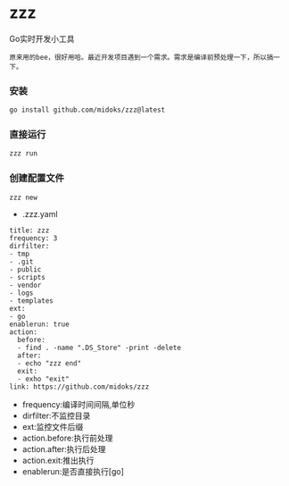 # zzz

Go实时开发小工具

```
原来用的bee，很好用哈。最近开发项目遇到一个需求。需求是编译前预处理一下，所以搞一下。
```

### 安装

```bash
go install github.com/midoks/zzz@latest
```

### 直接运行

```bash
zzz run
```

### 创建配置文件

```bash
zzz new
```

- .zzz.yaml

```
title: zzz
frequency: 3
dirfilter:
- tmp
- .git
- public
- scripts
- vendor
- logs
- templates
ext:
- go
enablerun: true
action:
  before:
  - find . -name ".DS_Store" -print -delete
  after:
  - echo "zzz end"
  exit:
  - exho "exit"
link: https://github.com/midoks/zzz

```

- frequency:编译时间间隔,单位秒
- dirfilter:不监控目录
- ext:监控文件后缀
- action.before:执行前处理
- action.after:执行后处理
- action.exit:推出执行
- enablerun:是否直接执行[go]
